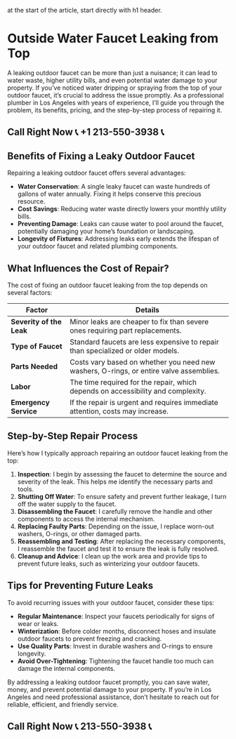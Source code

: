  at the start of the article, start directly with h1 header.

# Outside Water Faucet Leaking from Top

A leaking outdoor faucet can be more than just a nuisance; it can lead to water waste, higher utility bills, and even potential water damage to your property. If you’ve noticed water dripping or spraying from the top of your outdoor faucet, it’s crucial to address the issue promptly. As a professional plumber in Los Angeles with years of experience, I’ll guide you through the problem, its benefits, pricing, and the step-by-step process of repairing it.

## Call Right Now 📞 +1 213-550-3938 📞

## Benefits of Fixing a Leaky Outdoor Faucet

Repairing a leaking outdoor faucet offers several advantages:

- **Water Conservation**: A single leaky faucet can waste hundreds of gallons of water annually. Fixing it helps conserve this precious resource.
- **Cost Savings**: Reducing water waste directly lowers your monthly utility bills.
- **Preventing Damage**: Leaks can cause water to pool around the faucet, potentially damaging your home’s foundation or landscaping.
- **Longevity of Fixtures**: Addressing leaks early extends the lifespan of your outdoor faucet and related plumbing components.

## What Influences the Cost of Repair?

The cost of fixing an outdoor faucet leaking from the top depends on several factors:

| **Factor**               | **Details**                                                                 |
|--------------------------|-----------------------------------------------------------------------------|
| **Severity of the Leak**  | Minor leaks are cheaper to fix than severe ones requiring part replacements.|
| **Type of Faucet**        | Standard faucets are less expensive to repair than specialized or older models. |
| **Parts Needed**          | Costs vary based on whether you need new washers, O-rings, or entire valve assemblies. |
| **Labor**                 | The time required for the repair, which depends on accessibility and complexity. |
| **Emergency Service**     | If the repair is urgent and requires immediate attention, costs may increase. |

## Step-by-Step Repair Process

Here’s how I typically approach repairing an outdoor faucet leaking from the top:

1. **Inspection**: I begin by assessing the faucet to determine the source and severity of the leak. This helps me identify the necessary parts and tools.
2. **Shutting Off Water**: To ensure safety and prevent further leakage, I turn off the water supply to the faucet.
3. **Disassembling the Faucet**: I carefully remove the handle and other components to access the internal mechanism.
4. **Replacing Faulty Parts**: Depending on the issue, I replace worn-out washers, O-rings, or other damaged parts.
5. **Reassembling and Testing**: After replacing the necessary components, I reassemble the faucet and test it to ensure the leak is fully resolved.
6. **Cleanup and Advice**: I clean up the work area and provide tips to prevent future leaks, such as winterizing your outdoor faucets.

## Tips for Preventing Future Leaks

To avoid recurring issues with your outdoor faucet, consider these tips:

- **Regular Maintenance**: Inspect your faucets periodically for signs of wear or leaks.
- **Winterization**: Before colder months, disconnect hoses and insulate outdoor faucets to prevent freezing and cracking.
- **Use Quality Parts**: Invest in durable washers and O-rings to ensure longevity.
- **Avoid Over-Tightening**: Tightening the faucet handle too much can damage the internal components.

By addressing a leaking outdoor faucet promptly, you can save water, money, and prevent potential damage to your property. If you’re in Los Angeles and need professional assistance, don’t hesitate to reach out for reliable, efficient, and friendly service.
## Call Right Now 📞 213-550-3938 📞